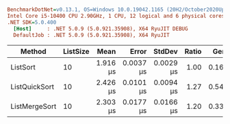 ``` ini

BenchmarkDotNet=v0.13.1, OS=Windows 10.0.19042.1165 (20H2/October2020Update)
Intel Core i5-10400 CPU 2.90GHz, 1 CPU, 12 logical and 6 physical cores
.NET SDK=5.0.400
  [Host]     : .NET 5.0.9 (5.0.921.35908), X64 RyuJIT DEBUG
  DefaultJob : .NET 5.0.9 (5.0.921.35908), X64 RyuJIT


```
|        Method | ListSize |     Mean |     Error |    StdDev | Ratio |  Gen 0 | Allocated |
|-------------- |--------- |---------:|----------:|----------:|------:|-------:|----------:|
|      ListSort |       10 | 1.916 μs | 0.0037 μs | 0.0029 μs |  1.00 | 0.1602 |   1,016 B |
| ListQuickSort |       10 | 2.426 μs | 0.0101 μs | 0.0094 μs |  1.27 | 0.5493 |   3,461 B |
| ListMergeSort |       10 | 2.303 μs | 0.0177 μs | 0.0166 μs |  1.20 | 0.3357 |   2,126 B |
